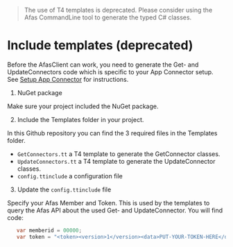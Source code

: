 > The use of T4 templates is deprecated. Please consider using the Afas CommandLine tool to generate the typed C# classes.

#  Include templates (deprecated)

Before the AfasClient can work, you need to generate the Get- and UpdateConnectors code which is specific to your App Connector setup. See [Setup App Connector](SetupAppConnector.MD) for instructions. 

1. NuGet package

Make sure your project included the NuGet package.

2. Include the Templates folder in your project.

In this Github repository you can find the 3 required files in the Templates folder.
- `GetConnectors.tt` a T4 template to generate the GetConnector classes.
- `UpdateConnectors.tt` a T4 template to generate the UpdateConnector classes.
- `config.ttinclude` a configuration file

3. Update the `config.ttinclude` file

Specify your Afas Member and Token. 
This is used by the templates to query the Afas API about the used Get- and UpdateConnector.
You will find code:

```cs
   var memberid = 00000;
   var token = "<token><version>1</version><data>PUT-YOUR-TOKEN-HERE</data></token>";  
```

